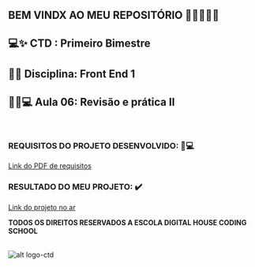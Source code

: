 ## BEM VINDX AO MEU REPOSITÓRIO 👩‍💻👩‍💻✨

## 💻✨ CTD : Primeiro Bimestre 
## 📃✨ Disciplina: Front End 1  
## 👩‍💻💻 __Aula 06: Revisão e prática II__

<br>


### REQUISITOS DO PROJETO DESENVOLVIDO: 📃💻
[Link do PDF de requisitos](https://github.com/soareslil/ctd-1bi-frontend1-a6-revisao/blob/main/%5BMesa%20de%20Trabalho%5D%20Aula%2006%20-%20Revis%C3%A3o%20e%20Pr%C3%A1tica%20II.pdf)

### RESULTADO DO MEU PROJETO:  ✔️
[Link do projeto no ar](https://soareslil.github.io/ctd-1bi-frontend1-a6-revisao/) 


__TODOS OS DIREITOS RESERVADOS A ESCOLA DIGITAL HOUSE CODING SCHOOL__
<br> <br>

![alt logo-ctd](https://vidadeempresa.com.br/wp-content/uploads/2021/02/curso.png)

